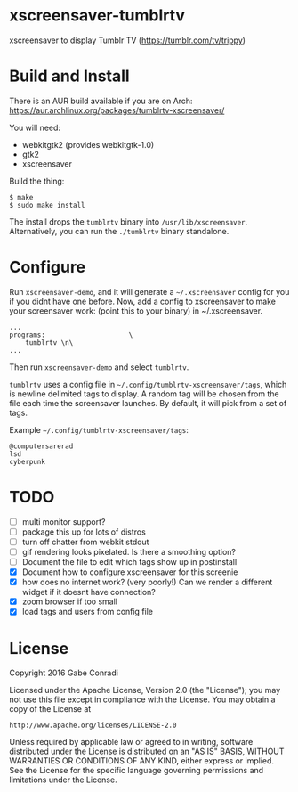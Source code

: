 # xscreensaver-tumblrtv

xscreensaver to display Tumblr TV (https://tumblr.com/tv/trippy)

# Build and Install

There is an AUR build available if you are on Arch: https://aur.archlinux.org/packages/tumblrtv-xscreensaver/

You will need:
* webkitgtk2 (provides webkitgtk-1.0)
* gtk2
* xscreensaver

Build the thing:
```
$ make
$ sudo make install
```

The install drops the `tumblrtv` binary into `/usr/lib/xscreensaver`. Alternatively, you can run the `./tumblrtv` binary standalone.

# Configure

Run `xscreensaver-demo`, and it will generate a `~/.xscreensaver` config for you if you didnt have one before. Now, add a config to xscreensaver to make your screensaver work: (point this to your binary) in ~/.xscreensaver.

```
...
programs:                     \
    tumblrtv \n\
...

```

Then run `xscreensaver-demo` and select `tumblrtv`.


`tumblrtv` uses a config file in `~/.config/tumblrtv-xscreensaver/tags`, which is newline delimited tags to display. A random tag will be chosen from the file each time the screensaver launches. By default, it will pick from a set of tags.

Example `~/.config/tumblrtv-xscreensaver/tags`:
```
@computersarerad
lsd
cyberpunk
```

# TODO

* [ ] multi monitor support?
* [ ] package this up for lots of distros
* [ ] turn off chatter from webkit stdout
* [ ] gif rendering looks pixelated. Is there a smoothing option?
* [ ] Document the file to edit which tags show up in postinstall
* [x] Document how to configure xscreensaver for this screenie
* [x] how does no internet work? (very poorly!) Can we render a different widget if it doesnt have connection?
* [x] zoom browser if too small
* [x] load tags and users from config file

# License

Copyright 2016 Gabe Conradi

Licensed under the Apache License, Version 2.0 (the "License");
you may not use this file except in compliance with the License.
You may obtain a copy of the License at

    http://www.apache.org/licenses/LICENSE-2.0

Unless required by applicable law or agreed to in writing, software
distributed under the License is distributed on an "AS IS" BASIS,
WITHOUT WARRANTIES OR CONDITIONS OF ANY KIND, either express or implied.
See the License for the specific language governing permissions and
limitations under the License.
